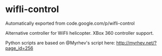 # wifli-control
Automatically exported from code.google.com/p/wifli-control

Alternative controller for WiFli helicopter. XBox 360 controller support.

Python scripts are based on @Myrhev's script here: http://myrhev.net/?page_id=256
